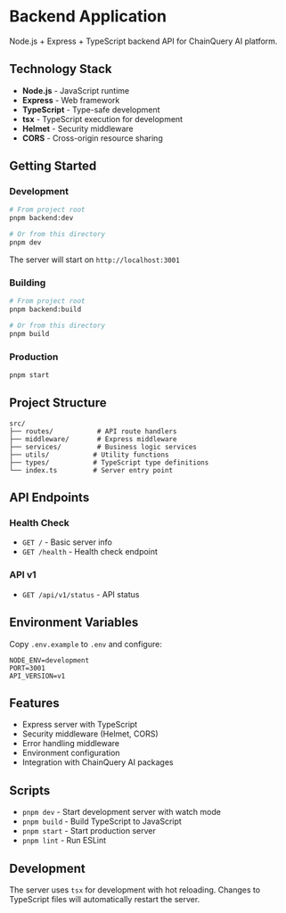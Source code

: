 # Backend Application

Node.js + Express + TypeScript backend API for ChainQuery AI platform.

## Technology Stack

- **Node.js** - JavaScript runtime
- **Express** - Web framework
- **TypeScript** - Type-safe development
- **tsx** - TypeScript execution for development
- **Helmet** - Security middleware
- **CORS** - Cross-origin resource sharing

## Getting Started

### Development

```bash
# From project root
pnpm backend:dev

# Or from this directory
pnpm dev
```

The server will start on `http://localhost:3001`

### Building

```bash
# From project root
pnpm backend:build

# Or from this directory
pnpm build
```

### Production

```bash
pnpm start
```

## Project Structure

```
src/
├── routes/           # API route handlers
├── middleware/       # Express middleware
├── services/         # Business logic services
├── utils/           # Utility functions
├── types/           # TypeScript type definitions
└── index.ts         # Server entry point
```

## API Endpoints

### Health Check
- `GET /` - Basic server info
- `GET /health` - Health check endpoint

### API v1
- `GET /api/v1/status` - API status

## Environment Variables

Copy `.env.example` to `.env` and configure:

```
NODE_ENV=development
PORT=3001
API_VERSION=v1
```

## Features

- Express server with TypeScript
- Security middleware (Helmet, CORS)
- Error handling middleware
- Environment configuration
- Integration with ChainQuery AI packages

## Scripts

- `pnpm dev` - Start development server with watch mode
- `pnpm build` - Build TypeScript to JavaScript
- `pnpm start` - Start production server
- `pnpm lint` - Run ESLint

## Development

The server uses `tsx` for development with hot reloading. Changes to TypeScript files will automatically restart the server.
